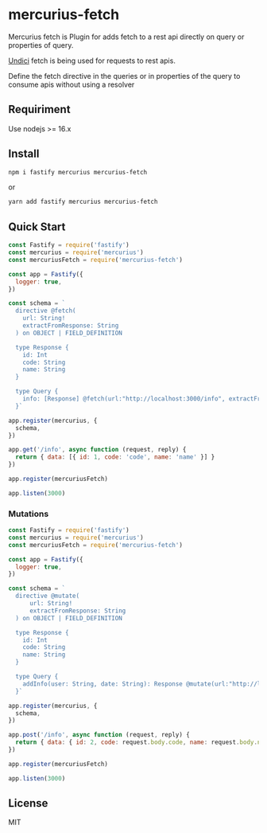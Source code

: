 # mercurius-fetch

Mercurius fetch is Plugin for adds fetch to a rest api directly on query or properties of query.

[Undici](https://github.com/nodejs/undici) fetch is being used for requests to rest apis.

Define the fetch directive in the queries or in properties of the query to consume apis without using a resolver

## Requiriment

Use nodejs >= 16.x

## Install

```bash
npm i fastify mercurius mercurius-fetch
```

or

```bash
yarn add fastify mercurius mercurius-fetch
```

## Quick Start

```js
const Fastify = require('fastify')
const mercurius = require('mercurius')
const mercuriusFetch = require('mercurius-fetch')

const app = Fastify({
  logger: true,
})

const schema = `
  directive @fetch(
    url: String!
    extractFromResponse: String
  ) on OBJECT | FIELD_DEFINITION

  type Response {
    id: Int
    code: String
    name: String
  }

  type Query {
    info: [Response] @fetch(url:"http://localhost:3000/info", extractFromResponse:"data")
  }`

app.register(mercurius, {
  schema,
})

app.get('/info', async function (request, reply) {
  return { data: [{ id: 1, code: 'code', name: 'name' }] }
})

app.register(mercuriusFetch)

app.listen(3000)
```

### Mutations

```js
const Fastify = require('fastify')
const mercurius = require('mercurius')
const mercuriusFetch = require('mercurius-fetch')

const app = Fastify({
  logger: true,
})

const schema = `
  directive @mutate(
      url: String!
      extractFromResponse: String
  ) on OBJECT | FIELD_DEFINITION

  type Response {
    id: Int
    code: String
    name: String
  }

  type Query {
    addInfo(user: String, date: String): Response @mutate(url:"http://localhost:3000/info", extractFromResponse:"data", method:"POST")
  }`

app.register(mercurius, {
  schema,
})

app.post('/info', async function (request, reply) {
  return { data: { id: 2, code: request.body.code, name: request.body.name } }
})

app.register(mercuriusFetch)

app.listen(3000)
```

## License

MIT
